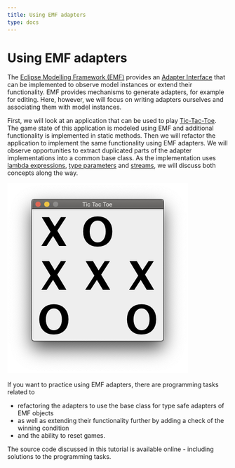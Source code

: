```yaml
---
title: Using EMF adapters
type: docs
---
```


# Using EMF adapters

[eclipse modelling framework (emf)]: https://www.eclipse.org/modeling/emf/
[adapter interface]: https://download.eclipse.org/modeling/emf/emf/javadoc/2.11/org/eclipse/emf/common/notify/Adapter.html

The [Eclipse Modelling Framework (EMF)] provides an [Adapter Interface] that can be implemented to observe model instances or extend their functionality. EMF provides mechanisms to generate adapters, for example for editing. Here, however, we will focus on writing adapters ourselves and associating them with model instances.

First, we will look at an application that can be used to play [Tic-Tac-Toe]. The game state of this application is modeled using EMF and additional functionality is implemented in static methods. Then we will refactor the application to implement the same functionality using EMF adapters. We will observe opportunities to extract duplicated parts of the adapter implementations into a common base class. As the implementation uses [lambda expressions], [type parameters] and [streams], we will discuss both concepts along the way.

![Player X won Tic-Tac-Toe playing in our application.](tic-tac-toe.png)

If you want to practice using EMF adapters, there are programming tasks related to

- refactoring the adapters to use the base class for type safe adapters of EMF objects
- as well as extending their functionality further by adding a check of the winning condition
- and the ability to reset games.

[tic-tac-toe]: https://en.wikipedia.org/wiki/Tic-tac-toe
[lambda expressions]: https://docs.oracle.com/javase/tutorial/java/javaOO/lambdaexpressions.html
[type parameters]: https://docs.oracle.com/javase/tutorial/java/generics/index.html
[streams]: https://docs.oracle.com/javase/8/docs/api/java/util/stream/Stream.html

The source code discussed in this tutorial is available online - including solutions to the programming tasks.
